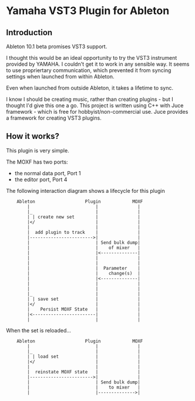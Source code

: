 Yamaha VST3 Plugin for Ableton
==============================

Introduction
------------

Ableton 10.1 beta promises VST3 support.

I thought this would be an ideal opportunity to try the VST3 instrument provided by YAMAHA. I couldn't get it to work in any sensible way.
It seems to use propriertary communication, which prevented it from syncing settings when launched from within Ableton. 

Even when launched from outside Ableton, it takes a lifetime to sync.

I know I should be creating music, rather than creating plugins - but I thought I'd give this one a go. This project is written using C++
with Juce framework - which is free for hobbyist/non-commercial use. Juce provides a framework for creating VST3 plugins.

How it works?
-------------

This plugin is very simple.

The MOXF has two ports:
- the normal data port, Port 1
- the editor port, Port 4

The following interaction diagram shows a lifecycle for this plugin

```
    Ableton                   Plugin            MOXF
        |                         |               |
        |_                        |               |
        | | create new set        |               |
        |</                       |               |
        |                         |               |
        |  add plugin to track    |               |
        |------------------------>|               |
        |                         | Send bulk dump|
        |                         |    of mixer   |
        |                         |<--------------|
        |                         |               |
        |                         |               |
        |                         |  Parameter    |
        |                         |    change(s)  |
        |                         |<--------------|
        |                         |               |
        |                         |               |
        |_                        |               |
        | | save set              |               |
        |</                       |               |     
        |    Persist MOXF State   |               |
        |<------------------------|               |
        |                         |               |
```
When the set is reloaded...
```
    Ableton                   Plugin            MOXF
        |                         |               |
        |_                        |               |
        | | load set              |               |
        |</                       |               |
        |                         |               |
        |  reinstate MOXF state   |               |
        |------------------------>|               |
        |                         | Send bulk dump|
        |                         |    to mixer   |
        |                         |-------------->|
```

